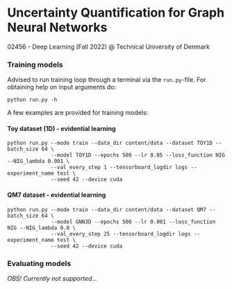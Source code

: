 # Uncertainty Quantification for Graph Neural Networks

02456 - Deep Learning (Fall 2022) @ Technical University of Denmark


### Training models

Advised to run training loop through a terminal via the `run.py`-file. 
For obtaining help on input arguments do:

```
python run.py -h
```

A few examples are provided for training models:

#### Toy dataset (1D) - evidential learning

```
python run.py --mode train --data_dir content/data --dataset TOY1D --batch_size 64 \
              --model TOY1D --epochs 500 --lr 0.05 --loss_function NIG --NIG_lambda 0.001 \
              --val_every_step 1 --tensorboard_logdir logs --experiment_name test \
              --seed 42 --device cuda
```

#### QM7 dataset - evidential learning

```
python run.py --mode train --data_dir content/data --dataset QM7 --batch_size 64 \
              --model GNN3D --epochs 500 --lr 0.001 --loss_function NIG --NIG_lambda 0.0 \
              --val_every_step 25 --tensorboard_logdir logs --experiment_name test \
              --seed 42 --device cuda
```


### Evaluating models

*OBS! Currently not supported...*